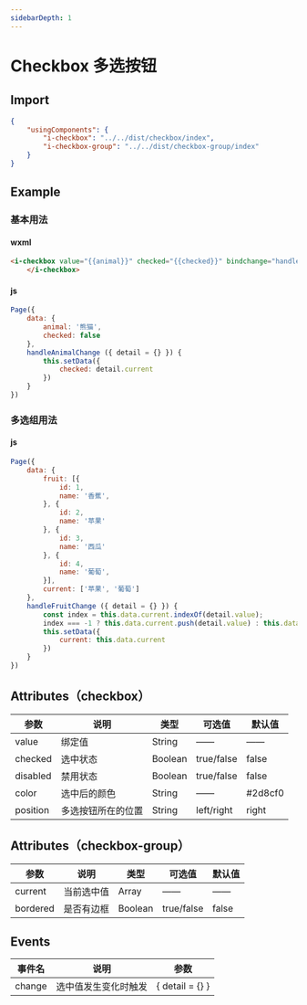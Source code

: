 ```yaml
---
sidebarDepth: 1
---
```

# Checkbox 多选按钮

## Import

```json
{
    "usingComponents": {
        "i-checkbox": "../../dist/checkbox/index",
        "i-checkbox-group": "../../dist/checkbox-group/index"
    }
}
```

## Example

### 基本用法
#### wxml
```html
<i-checkbox value="{{animal}}" checked="{{checked}}" bindchange="handleAnimalChange">
    </i-checkbox>
```
#### js
```js
Page({
    data: {
        animal: '熊猫',
        checked: false
    },
    handleAnimalChange ({ detail = {} }) {
        this.setData({
            checked: detail.current
        })
    }
})
```

### 多选组用法
<i-checkbox-group current="{{current}}" bindchange="handleFruitChange">
        <i-checkbox wx:for="{{fruit}}" wx:key="{{item.id}}" value="{{item.name}}">
        </i-checkbox>
</i-checkbox-group>

#### js
```js
Page({
    data: {
        fruit: [{
            id: 1,
            name: '香蕉',
        }, {
            id: 2,
            name: '苹果'
        }, {
            id: 3,
            name: '西瓜'
        }, {
            id: 4,
            name: '葡萄',
        }],
        current: ['苹果', '葡萄']
    },
    handleFruitChange ({ detail = {} }) {
        const index = this.data.current.indexOf(detail.value);
        index === -1 ? this.data.current.push(detail.value) : this.data.current.splice(index, 1);
        this.setData({
            current: this.data.current
        })
    }
})
```

## Attributes（checkbox）
| 参数    | 说明    | 类型    | 可选值    | 默认值    |
|---------|---------|--------|----------|----------|
| value | 绑定值 | String | —— | —— |
| checked | 选中状态 | Boolean | true/false | false |
| disabled | 禁用状态 | Boolean | true/false | false |
| color | 选中后的颜色 | String | —— | #2d8cf0 |
| position | 多选按钮所在的位置 | String| left/right | right |

## Attributes（checkbox-group）
| 参数    | 说明    | 类型    | 可选值    | 默认值    |
|---------|---------|--------|----------|----------|
| current | 当前选中值 | Array | —— | —— |
| bordered | 是否有边框 | Boolean |true/false | false |

## Events
| 事件名      | 说明    | 参数   |
|---------- |--------- |----------|
| change | 选中值发生变化时触发 | { detail = {} } |
